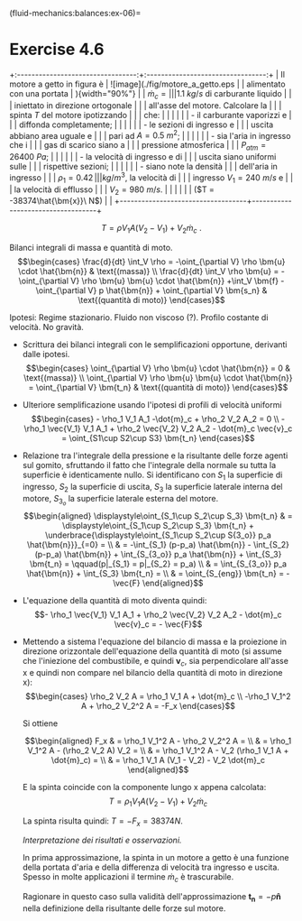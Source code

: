 (fluid-mechanics:balances:ex-06)=
# Exercise 4.6

+:---------------------------------:+:---------------------------------:+
| Il motore a getto in figura è     | ![image](./fig/motore_a_getto.eps |
| alimentato con una portata        | ){width="90%"}                    |
| $\dot{m}_c =                      |                                   |
| 1.1\ kg/s$ di carburante liquido  |                                   |
| iniettato in direzione ortogonale |                                   |
| all'asse del motore. Calcolare la |                                   |
| spinta $T$ del motore ipotizzando |                                   |
| che:                              |                                   |
|                                   |                                   |
| -   il carburante vaporizzi e     |                                   |
|     diffonda completamente;       |                                   |
|                                   |                                   |
| -   le sezioni di ingresso e      |                                   |
|     uscita abbiano area uguale e  |                                   |
|     pari ad $A = 0.5\ m^2$;       |                                   |
|                                   |                                   |
| -   sia l'aria in ingresso che i  |                                   |
|     gas di scarico siano a        |                                   |
|     pressione atmosferica         |                                   |
|     $P_{atm}=26400\ Pa$;          |                                   |
|                                   |                                   |
| -   la velocità di ingresso e di  |                                   |
|     uscita siano uniformi sulle   |                                   |
|     rispettive sezioni;           |                                   |
|                                   |                                   |
| -   siano note la densità         |                                   |
|     dell'aria in ingresso         |                                   |
|     $\rho_1 = 0.42\,              |                                   |
|           kg/m^3$, la velocità di |                                   |
|     ingresso $V_1 = 240\ m/s$ e   |                                   |
|     la velocità di efflusso       |                                   |
|     $V_2 = 980\ m/s$.             |                                   |
|                                   |                                   |
| ($T = -38374\hat{\bm{x}}\ N$)     |                                   |
+-----------------------------------+-----------------------------------+

$$T = \rho V_1 A (V_2-V_1) + V_2 \dot{m}_c \ .$$

Bilanci integrali di massa e quantità di moto. $$\begin{cases}
  \frac{d}{dt} \int_V \rho = -\oint_{\partial V} \rho \bm{u} \cdot \hat{\bm{n}}  & \text{(massa)} \\
  \frac{d}{dt} \int_V \rho \bm{u} = -\oint_{\partial V} \rho \bm{u} \bm{u} \cdot \hat{\bm{n}}
  +\int_V \bm{f} - \oint_{\partial V} p \hat{\bm{n}} + \oint_{\partial V} \bm{s_n} & \text{(quantità di moto)}
\end{cases}$$

Ipotesi: Regime stazionario. Fluido non viscoso (?). Profilo costante di
velocità. No gravità.

-   Scrittura dei bilanci integrali con le semplificazioni opportune,
    derivanti dalle ipotesi. $$\begin{cases}
          \oint_{\partial V} \rho \bm{u} \cdot \hat{\bm{n}} = 0  & \text{(massa)} \\
          \oint_{\partial V} \rho \bm{u} \bm{u} \cdot \hat{\bm{n}} = \oint_{\partial V} \bm{t_n} & \text{(quantità di moto)}
         \end{cases}$$

-   Ulteriore semplificazione usando l'ipotesi di profili di velocità
    uniformi $$\begin{cases}
          - \rho_1 V_1 A_1 -\dot{m}_c + \rho_2 V_2 A_2 = 0  \\
          - \rho_1 \vec{V_1} V_1 A_1 + \rho_2 \vec{V_2} V_2 A_2 - \dot{m}_c \vec{v}_c = \oint_{S1\cup S2\cup S3} \bm{t_n}
         \end{cases}$$

-   Relazione tra l'integrale della pressione e la risultante delle
    forze agenti sul gomito, sfruttando il fatto che l'integrale della
    normale su tutta la superficie è identicamente nullo. Si
    identificano con $S_1$ la superficie di ingresso, $S_2$ la
    superficie di uscita, $S_3$ la superficie laterale interna del
    motore, $S_{3_o}$ la superficie laterale esterna del motore.
    $$\begin{aligned}
          \displaystyle\oint_{S_1\cup S_2\cup S_3} \bm{t_n} & = \displaystyle\oint_{S_1\cup S_2\cup S_3} \bm{t_n} + \underbrace{\displaystyle\oint_{S_1\cup S_2\cup S{3_o}} p_a \hat{\bm{n}}}_{=0} = \\
          & = -\int_{S_1} (p-p_a) \hat{\bm{n}} - \int_{S_2} (p-p_a) \hat{\bm{n}} + \int_{S_{3_o}} p_a \hat{\bm{n}} + \int_{S_3} \bm{t_n}  = \qquad(p|_{S_1} = p|_{S_2} = p_a) \\
          & = \int_{S_{3_o}} p_a \hat{\bm{n}} + \int_{S_3} \bm{t_n} = \\
          & = \oint_{S_{eng}} \bm{t_n} = - \vec{F}
         \end{aligned}$$

-   L'equazione della quantità di moto diventa quindi:
    $$- \rho_1 \vec{V_1} V_1 A_1 + \rho_2 \vec{V_2} V_2 A_2 - \dot{m}_c \vec{v}_c = - \vec{F}$$

-   Mettendo a sistema l'equazione del bilancio di massa e la proiezione
    in direzione orizzontale dell'equazione della quantità di moto (si
    assume che l'iniezione del combustibile, e quindi $\bm{v}_c$, sia
    perpendicolare all'asse x e quindi non compare nel bilancio della
    quantità di moto in direzione x): $$\begin{cases}
        \rho_2 V_2 A = \rho_1 V_1 A + \dot{m}_c \\
        -\rho_1 V_1^2 A + \rho_2 V_2^2 A = -F_x 
      \end{cases}$$

    Si ottiene

    $$\begin{aligned}
        F_x & = \rho_1 V_1^2 A - \rho_2 V_2^2 A = \\
            & = \rho_1 V_1^2 A - (\rho_2 V_2 A) V_2 = \\
            & = \rho_1 V_1^2 A - V_2 (\rho_1 V_1 A + \dot{m}_c) = \\
            & = \rho_1 V_1 A (V_1 - V_2) - V_2 \dot{m}_c
      \end{aligned}$$

    E la spinta coincide con la componente lungo x appena calcolata:
    $$T = \rho_1 V_1 A (V_2 - V_1) + V_2 \dot{m}_c$$

    La spinta risulta quindi: $T = -F_x = 38374N$.

    *Interpretazione dei risultati e osservazioni.*

    In prima approssimazione, la spinta in un motore a getto è una
    funzione della portata d'aria e della differenza di velocità tra
    ingresso e uscita. Spesso in molte applicazioni il termine
    $\dot{m}_c$ è trascurabile.

    Ragionare in questo caso sulla validità dell'approssimazione
    $\bm{t_n} = -p\bm{\hat{n}}$ nella definizione della risultante delle
    forze sul motore.
